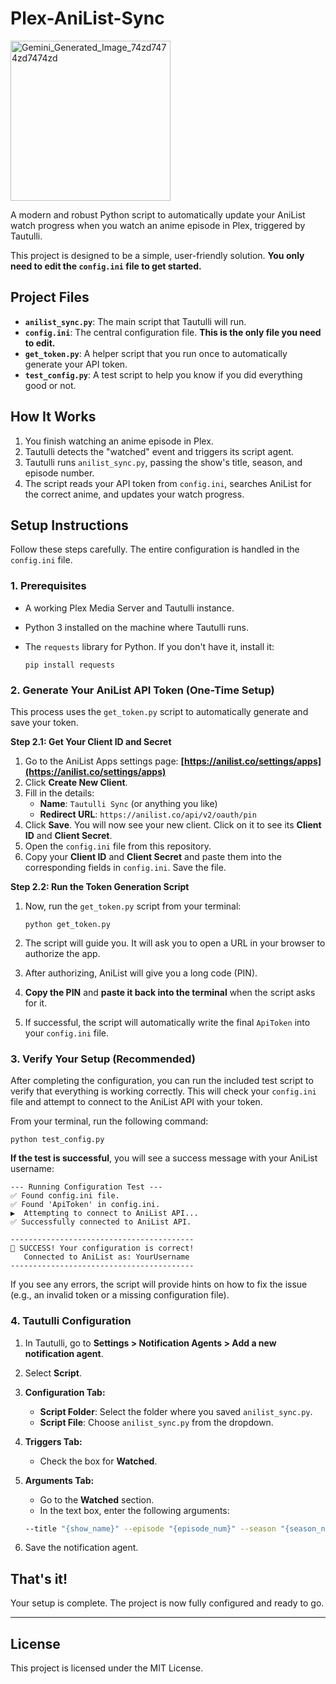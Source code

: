 # Plex-AniList-Sync

<img align="center" width="256" height="256" alt="Gemini_Generated_Image_74zd7474zd7474zd" src="https://github.com/user-attachments/assets/34ee7ac4-2e1b-46d2-b6e4-e9642993aafe" />


A modern and robust Python script to automatically update your AniList watch progress when you watch an anime episode in Plex, triggered by Tautulli.

This project is designed to be a simple, user-friendly solution. **You only need to edit the `config.ini` file to get started.**

## Project Files

-   **`anilist_sync.py`**: The main script that Tautulli will run.
-   **`config.ini`**: The central configuration file. **This is the only file you need to edit.**
-   **`get_token.py`**: A helper script that you run once to automatically generate your API token.
-   **`test_config.py`**: A test script to help you know if you did everything good or not.

## How It Works

1.  You finish watching an anime episode in Plex.
2.  Tautulli detects the "watched" event and triggers its script agent.
3.  Tautulli runs `anilist_sync.py`, passing the show's title, season, and episode number.
4.  The script reads your API token from `config.ini`, searches AniList for the correct anime, and updates your watch progress.

## Setup Instructions

Follow these steps carefully. The entire configuration is handled in the `config.ini` file.

### 1. Prerequisites

-   A working Plex Media Server and Tautulli instance.
-   Python 3 installed on the machine where Tautulli runs.
-   The `requests` library for Python. If you don't have it, install it:

        pip install requests

### 2. Generate Your AniList API Token (One-Time Setup)

This process uses the `get_token.py` script to automatically generate and save your token.

**Step 2.1: Get Your Client ID and Secret**
1.  Go to the AniList Apps settings page: **[https://anilist.co/settings/apps](https://anilist.co/settings/apps)**
2.  Click **Create New Client**.
3.  Fill in the details:
    -   **Name**: `Tautulli Sync` (or anything you like)
    -   **Redirect URL**: `https://anilist.co/api/v2/oauth/pin`
4.  Click **Save**. You will now see your new client. Click on it to see its **Client ID** and **Client Secret**.
5.  Open the `config.ini` file from this repository.
6.  Copy your **Client ID** and **Client Secret** and paste them into the corresponding fields in `config.ini`. Save the file.

**Step 2.2: Run the Token Generation Script**
1.  Now, run the `get_token.py` script from your terminal:

        python get_token.py

2.  The script will guide you. It will ask you to open a URL in your browser to authorize the app.
3.  After authorizing, AniList will give you a long code (PIN).
4.  **Copy the PIN** and **paste it back into the terminal** when the script asks for it.
5.  If successful, the script will automatically write the final `ApiToken` into your `config.ini` file.

### 3. Verify Your Setup (Recommended)

After completing the configuration, you can run the included test script to verify that everything is working correctly. This will check your `config.ini` file and attempt to connect to the AniList API with your token.

From your terminal, run the following command:

    python test_config.py

**If the test is successful**, you will see a success message with your AniList username:

    --- Running Configuration Test ---
    ✅ Found config.ini file.
    ✅ Found 'ApiToken' in config.ini.
    ▶️  Attempting to connect to AniList API...
    ✅ Successfully connected to AniList API.

    -----------------------------------------
    🎉 SUCCESS! Your configuration is correct!
       Connected to AniList as: YourUsername
    -----------------------------------------

If you see any errors, the script will provide hints on how to fix the issue (e.g., an invalid token or a missing configuration file).

### 4. Tautulli Configuration

1.  In Tautulli, go to **Settings > Notification Agents > Add a new notification agent**.
2.  Select **Script**.
3.  **Configuration Tab:**
    -   **Script Folder**: Select the folder where you saved `anilist_sync.py`.
    -   **Script File**: Choose `anilist_sync.py` from the dropdown.
4.  **Triggers Tab:**
    -   Check the box for **Watched**.
5.  **Arguments Tab:**
    -   Go to the **Watched** section.
    -   In the text box, enter the following arguments:

    ```bash
    --title "{show_name}" --episode "{episode_num}" --season "{season_num}"

6.  Save the notification agent.

## That's it!

Your setup is complete. The project is now fully configured and ready to go.

---
## License
This project is licensed under the MIT License.
